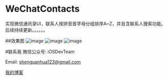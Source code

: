 # WeChatContacts
实现微信通讯录UI，联系人按拼音首字母分组排序A~Z，并且含联系人搜索功能。后续持续更新。。。。。。

##效果图
  ![image](https://github.com/shenAlexy/WeChatContacts/blob/master/WeChatContacts-demo/WeChatContacts-demo/x.png) ![image](https://github.com/shenAlexy/WeChatContacts/blob/master/WeChatContacts-demo/WeChatContacts-demo/y.png) ![image](https://github.com/shenAlexy/WeChatContacts/blob/master/WeChatContacts-demo/WeChatContacts-demo/z.png)

#联系我
   微信公众号:  iOSDevTeam
   
   Email: shenguanhua123@gmail.com
   
   [我的博客](http://blog.csdn.net/shenguanhua) 

